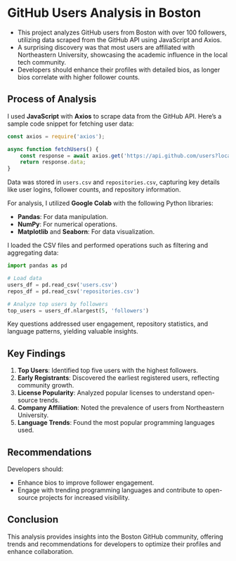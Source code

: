 # GitHub Users Analysis in Boston

- This project analyzes GitHub users from Boston with over 100 followers, utilizing data scraped from the GitHub API using JavaScript and Axios.
- A surprising discovery was that most users are affiliated with Northeastern University, showcasing the academic influence in the local tech community.
- Developers should enhance their profiles with detailed bios, as longer bios correlate with higher follower counts.

## Process of Analysis

I used **JavaScript** with **Axios** to scrape data from the GitHub API. Here’s a sample code snippet for fetching user data:

```javascript
const axios = require('axios');

async function fetchUsers() {
    const response = await axios.get('https://api.github.com/users?location=Boston&followers=100');
    return response.data;
}
```

Data was stored in `users.csv` and `repositories.csv`, capturing key details like user logins, follower counts, and repository information.

For analysis, I utilized **Google Colab** with the following Python libraries:

- **Pandas**: For data manipulation.
- **NumPy**: For numerical operations.
- **Matplotlib** and **Seaborn**: For data visualization.

I loaded the CSV files and performed operations such as filtering and aggregating data:

```python
import pandas as pd

# Load data
users_df = pd.read_csv('users.csv')
repos_df = pd.read_csv('repositories.csv')

# Analyze top users by followers
top_users = users_df.nlargest(5, 'followers')
```

Key questions addressed user engagement, repository statistics, and language patterns, yielding valuable insights.

## Key Findings

1. **Top Users**: Identified top five users with the highest followers.
2. **Early Registrants**: Discovered the earliest registered users, reflecting community growth.
3. **License Popularity**: Analyzed popular licenses to understand open-source trends.
4. **Company Affiliation**: Noted the prevalence of users from Northeastern University.
5. **Language Trends**: Found the most popular programming languages used.

## Recommendations

Developers should:

- Enhance bios to improve follower engagement.
- Engage with trending programming languages and contribute to open-source projects for increased visibility.

## Conclusion

This analysis provides insights into the Boston GitHub community, offering trends and recommendations for developers to optimize their profiles and enhance collaboration.
```
